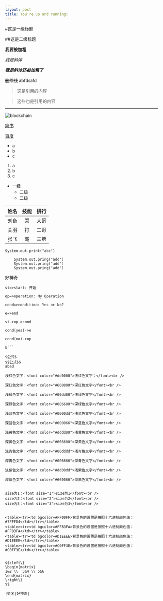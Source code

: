 ```yaml
---
layout: post
title: You're up and running!
---
```



#这是一级标题

##这是二级标题

**我要被加粗**

*我是斜体*

***我是斜体还被加粗了***

~~删除线~~
abfdsafd

>这是引用的内容

>这些也是引用的内容

---

![blockchain](https://ss0.bdstatic.com/70cFvHSh_Q1YnxGkpoWK1HF6hhy/it/u=702257389,1274025419&fm=27&gp=0.jpg "区块链")

[简书](http://jianshu.com)

[百度](http://baidu.com)

- a
- b
- c

1. a
2. b
3. c

- 一级
    - 二级
    - 二级


姓名|技能|排行
--|:--:|--:
刘备|哭|大哥
关羽|打|二哥
张飞|骂|三弟

`System.out.print("abc")`

```
    System.out.pring("add")
    System.out.pring("add")
    System.out.pring("add")
```

好神奇

```flow
st=>start: 开始

op=>operation: My Operation

cond=>condition: Yes or No?

e=>end

st->op->cond

cond(yes)->e

cond(no)->op

&```

$公式$
$$公式$$
abad

浅红色文字：<font color="#dd0000">浅红色文字：</font><br />

深红色文字：<font color="#660000">深红色文字</font><br />

浅绿色文字：<font color="#00dd00">浅绿色文字</font><br />

深绿色文字：<font color="#006600">深绿色文字</font><br />

浅蓝色文字：<font color="#0000dd">浅蓝色文字</font><br />

深蓝色文字：<font color="#000066">深蓝色文字</font><br />

浅黄色文字：<font color="#dddd00">浅黄色文字</font><br />

深黄色文字：<font color="#666600">深黄色文字</font><br />

浅青色文字：<font color="#00dddd">浅青色文字</font><br />

深青色文字：<font color="#006666">深青色文字</font><br />

浅紫色文字：<font color="#dd00dd">浅紫色文字</font><br />

深紫色文字：<font color="#660066">深紫色文字</font><br />


size为1：<font size="1">size为1</font><br />
size为2：<font size="2">size为2</font><br />
size为3：<font size="3">size为3</font><br />


<table><tr><td bgcolor=#FF00FF>背景色的设置是按照十六进制颜色值：#7FFFD4</td></tr></table>
<table><tr><td bgcolor=#FF83FA>背景色的设置是按照十六进制颜色值：#FF83FA</td></tr></table>
<table><tr><td bgcolor=#D1EEEE>背景色的设置是按照十六进制颜色值：#D1EEEE</td></tr></table>
<table><tr><td bgcolor=#C0FF3E>背景色的设置是按照十六进制颜色值：#C0FF3E</td></tr></table>


$$\left\{
\begin{matrix}
1&2 \\  3&4 \\ 5&6
\end{matrix}
\right\}
$$

|姓名|好神奇|